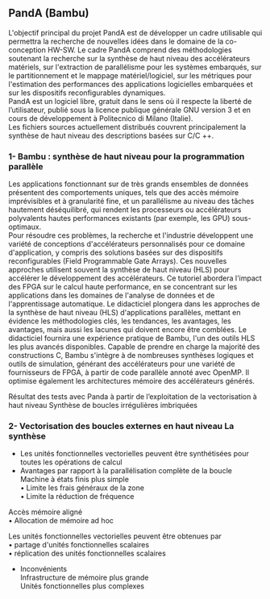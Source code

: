 ## PandA (Bambu)

L'objectif principal du projet PandA est de développer un cadre utilisable qui permettra la recherche
de nouvelles idées dans le domaine de la co-conception HW-SW.
Le cadre PandA comprend des méthodologies soutenant la recherche sur la synthèse de haut niveau
des accélérateurs matériels, sur l'extraction de parallélisme pour les systèmes embarqués, sur le
partitionnement et le mappage matériel/logiciel, sur les métriques pour l'estimation des
performances des applications logicielles embarquées et sur les dispositifs reconfigurables
dynamiques.  
PandA est un logiciel libre, gratuit dans le sens où il respecte la liberté de l’utilisateur, publié sous la
licence publique générale GNU version 3 et en cours de développement à Politecnico di Milano
(Italie).  
Les fichiers sources actuellement distribués couvrent principalement la synthèse de haut niveau des
descriptions basées sur C/C ++. 

### 1- Bambu : synthèse de haut niveau pour la programmation parallèle

Les applications fonctionnant sur de très grands ensembles de données présentent des comportements uniques, tels que des accès mémoire imprévisibles et à granularité fine, et un parallélisme au niveau des tâches hautement déséquilibré, qui rendent les processeurs ou
accélérateurs polyvalents hautes performances existants (par exemple, les GPU) sous-optimaux.  
Pour résoudre ces problèmes, la recherche et l'industrie développent une variété de conceptions d'accélérateurs personnalisés pour ce domaine d'application, y compris des solutions basées sur des dispositifs reconfigurables (Field Programmable Gate Arrays). Ces nouvelles approches utilisent souvent la synthèse de haut niveau (HLS) pour accélérer le développement des accélérateurs. Ce tutoriel abordera l'impact des FPGA sur le calcul haute performance, en se concentrant sur les
applications dans les domaines de l'analyse de données et de l'apprentissage automatique. Le didacticiel plongera dans les approches de la synthèse de haut niveau (HLS) d'applications parallèles, mettant en évidence les méthodologies clés, les tendances, les avantages, les avantages, mais aussi les lacunes qui doivent encore être comblées. Le didacticiel fournira une expérience pratique de Bambu, l'un des outils HLS les plus avancés disponibles. Capable de prendre en charge
la majorité des constructions C, Bambu s'intègre à de nombreuses synthèses logiques et outils de simulation, générant des accélérateurs pour une variété de fournisseurs de FPGA, à partir de code
parallèle annoté avec OpenMP. Il optimise également les architectures mémoire des accélérateurs générés.

Résultat des tests avec Panda à partir de l’exploitation de la vectorisation à haut niveau Synthèse de boucles irrégulières imbriquées

### 2- Vectorisation des boucles externes en haut niveau La synthèse

- Les unités fonctionnelles vectorielles peuvent être synthétisées pour toutes les opérations de calcul  
- Avantages par rapport à la parallélisation complète de la boucle Machine à états finis plus simple  
• Limite les frais généraux de la zone  
• Limite la réduction de fréquence  

Accès mémoire aligné  
• Allocation de mémoire ad hoc  

Les unités fonctionnelles vectorielles peuvent être obtenues par  
• partage d'unités fonctionnelles scalaires  
• réplication des unités fonctionnelles scalaires  

- Inconvénients  
Infrastructure de mémoire plus grande  
Unités fonctionnelles plus complexes  
